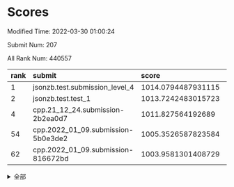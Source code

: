 # Scores

Modified Time: 2022-03-30 01:00:24

Submit Num: 207

All Rank Num: 440557

| rank |               submit               |       score        |       sigma        | pk_num |
| :--- | :--------------------------------- | :----------------- | :----------------- | :----- |
| 1    | jsonzb.test.submission_level_4     | 1014.0794487931115 | 0.8863560035408462 | 8518   |
| 2    | jsonzb.test.test_1                 | 1013.7242483015723 | 0.8143105207107274 | 8517   |
| 4    | cpp.21_12_24.submission-2b2ea0d7   | 1011.827564192689  | 0.769579438297649  | 8515   |
| 54   | cpp.2022_01_09.submission-5b0e3de2 | 1005.3526587823584 | 0.7335617385225685 | 8516   |
| 62   | cpp.2022_01_09.submission-816672bd | 1003.9581301408729 | 0.7052334621111832 | 8515   |


<details>
<summary>全部</summary>

| rank |                 submit                 |       score        |       sigma        | pk_num |
| :--- | :------------------------------------- | :----------------- | :----------------- | :----- |
| 1    | jsonzb.test.submission_level_4         | 1014.0794487931115 | 0.8863560035408462 | 8518   |
| 2    | jsonzb.test.test_1                     | 1013.7242483015723 | 0.8143105207107274 | 8517   |
| 3    | gobigger.level_3.submission_level_3_42 | 1012.2815206355594 | 0.7886050914590953 | 8513   |
| 4    | cpp.21_12_24.submission-2b2ea0d7       | 1011.827564192689  | 0.769579438297649  | 8515   |
| 5    | gobigger.level_3.submission_level_3_10 | 1011.6392323560013 | 0.7757019706154078 | 8513   |
| 6    | gobigger.level_3.submission_level_3_33 | 1011.23823023309   | 0.760103262290866  | 8514   |
| 7    | gobigger.level_3.submission_level_3_14 | 1011.19247000222   | 0.7878022800740125 | 8519   |
| 8    | gobigger.level_3.submission_level_3_26 | 1011.1870401612335 | 0.767599004108901  | 8511   |
| 9    | gobigger.level_3.submission_level_3_31 | 1011.1085880792501 | 0.7850871674264758 | 8512   |
| 10   | gobigger.level_3.submission_level_3_15 | 1010.9887684401461 | 0.7858543856564583 | 8515   |
| 11   | gobigger.level_3.submission_level_3_1  | 1010.9798753537135 | 0.7438764251725779 | 8512   |
| 12   | gobigger.level_3.submission_level_3_0  | 1010.8323784521377 | 0.76596467396372   | 8513   |
| 13   | gobigger.level_3.submission_level_3_16 | 1010.7959569327735 | 0.7559155097875366 | 8509   |
| 14   | gobigger.level_3.submission_level_3_22 | 1010.6900630827708 | 0.7880192874711155 | 8507   |
| 15   | gobigger.level_3.submission_level_3_2  | 1010.6861534902142 | 0.7719563279271243 | 8513   |
| 16   | gobigger.level_3.submission_level_3_34 | 1010.684976095007  | 0.7922747697162181 | 8515   |
| 17   | gobigger.level_3.submission_level_3_44 | 1010.4702673560623 | 0.7421287698678063 | 8514   |
| 18   | gobigger.level_3.submission_level_3_39 | 1010.4676584752747 | 0.7692545903590787 | 8510   |
| 19   | gobigger.level_3.submission_level_3_37 | 1010.4051999514311 | 0.737178197612785  | 8515   |
| 20   | gobigger.level_3.submission_level_3_46 | 1010.2522303505133 | 0.774710338636396  | 8516   |
| 21   | gobigger.level_3.submission_level_3_18 | 1010.2439611827435 | 0.7733242309482403 | 8513   |
| 22   | gobigger.level_3.submission_level_3_23 | 1010.2295722919299 | 0.7655488605905075 | 8510   |
| 23   | gobigger.level_3.submission_level_3_8  | 1010.2131223560964 | 0.7662985682627795 | 8518   |
| 24   | gobigger.level_3.submission_level_3_35 | 1010.1757025556059 | 0.7386917243998212 | 8516   |
| 25   | gobigger.level_3.submission_level_3_6  | 1010.1722403752204 | 0.7720593553868366 | 8516   |
| 26   | gobigger.level_3.submission_level_3_29 | 1010.1719416814177 | 0.7731023251336325 | 8514   |
| 27   | gobigger.level_3.submission_level_3_20 | 1010.109479750866  | 0.7562955072674032 | 8509   |
| 28   | gobigger.level_3.submission_level_3_13 | 1010.0055663917616 | 0.7930610736760683 | 8511   |
| 29   | gobigger.level_3.submission_level_3_48 | 1009.9165486482763 | 0.7623638937189663 | 8512   |
| 30   | gobigger.level_3.submission_level_3_28 | 1009.8764794605115 | 0.7462834877128278 | 8513   |
| 31   | gobigger.level_3.submission_level_3_47 | 1009.8623869516875 | 0.7720063463581577 | 8517   |
| 32   | gobigger.level_3.submission_level_3_3  | 1009.7719722035818 | 0.7697112891962766 | 8513   |
| 33   | gobigger.level_3.submission_level_3_27 | 1009.5603438257195 | 0.7589144769716919 | 8514   |
| 34   | gobigger.level_3.submission_level_3_19 | 1009.5495905710798 | 0.7912173355073138 | 8516   |
| 35   | gobigger.level_3.submission_level_3_40 | 1009.4327316354063 | 0.7431553985671406 | 8511   |
| 36   | gobigger.level_3.submission_level_3_21 | 1009.2761643190704 | 0.7484783298025134 | 8515   |
| 37   | gobigger.level_3.submission_level_3_11 | 1009.1490580587057 | 0.7364718099761749 | 8513   |
| 38   | gobigger.level_3.submission_level_3_49 | 1009.1020672228927 | 0.7445241824277775 | 8513   |
| 39   | gobigger.level_3.submission_level_3_17 | 1009.0779396224814 | 0.7583082725133552 | 8511   |
| 40   | gobigger.level_3.submission_level_3_45 | 1009.0541307333864 | 0.7420102096619974 | 8508   |
| 41   | gobigger.level_3.submission_level_3_43 | 1009.0392316206752 | 0.7597841233189065 | 8514   |
| 42   | gobigger.level_3.submission_level_3_24 | 1009.0336036714367 | 0.7238393438397728 | 8512   |
| 43   | gobigger.level_3.submission_level_3_4  | 1008.9106730298482 | 0.7388679719052712 | 8516   |
| 44   | gobigger.level_3.submission_level_3_25 | 1008.8470085283243 | 0.751086420357994  | 8514   |
| 45   | gobigger.level_3.submission_level_3_32 | 1008.7994922499671 | 0.7391523595415372 | 8510   |
| 46   | gobigger.level_3.submission_level_3_7  | 1008.6611276732145 | 0.7440037667306675 | 8513   |
| 47   | gobigger.level_3.submission_level_3_12 | 1008.6040575064656 | 0.7537422964959005 | 8515   |
| 48   | gobigger.level_3.submission_level_3_9  | 1008.5679042365495 | 0.7511226614212089 | 8512   |
| 49   | gobigger.level_3.submission_level_3_38 | 1008.5575560068435 | 0.7544267511640678 | 8513   |
| 50   | gobigger.level_3.submission_level_3_41 | 1008.5516634251381 | 0.7311717712308313 | 8515   |
| 51   | gobigger.level_3.submission_level_3_30 | 1008.3405407698202 | 0.7495665184114755 | 8513   |
| 52   | gobigger.level_3.submission_level_3_5  | 1008.3347440575427 | 0.7386515728779819 | 8511   |
| 53   | gobigger.level_3.submission_level_3_36 | 1007.8446489239697 | 0.7384103737981024 | 8510   |
| 54   | cpp.2022_01_09.submission-5b0e3de2     | 1005.3526587823584 | 0.7335617385225685 | 8516   |
| 55   | gobigger.level_1.submission_level_1_43 | 1004.6307052690017 | 0.717467262888781  | 8518   |
| 56   | gobigger.level_1.submission_level_1_42 | 1004.3293145777545 | 0.7211466943424545 | 8517   |
| 57   | gobigger.level_1.submission_level_1_14 | 1004.3154383379768 | 0.7031421282464747 | 8514   |
| 58   | gobigger.level_1.submission_level_1_41 | 1004.1632923055447 | 0.7133204165780687 | 8513   |
| 59   | gobigger.level_1.submission_level_1_37 | 1004.0557262730705 | 0.7083629842477351 | 8510   |
| 60   | gobigger.level_1.submission_level_1_17 | 1004.0187675103972 | 0.7145115581340068 | 8514   |
| 61   | gobigger.level_1.submission_level_1_13 | 1003.9652323949658 | 0.7289472697899627 | 8511   |
| 62   | cpp.2022_01_09.submission-816672bd     | 1003.9581301408729 | 0.7052334621111832 | 8515   |
| 63   | gobigger.level_1.submission_level_1_11 | 1003.8941627325426 | 0.7065574431091888 | 8506   |
| 64   | gobigger.level_1.submission_level_1_16 | 1003.8460245757086 | 0.714617507803024  | 8514   |
| 65   | gobigger.level_1.submission_level_1_48 | 1003.7842562984721 | 0.7142730677104698 | 8512   |
| 66   | gobigger.level_1.submission_level_1_38 | 1003.7807932115153 | 0.7207524485661314 | 8515   |
| 67   | gobigger.level_1.submission_level_1_26 | 1003.7387917088885 | 0.7046245236669475 | 8514   |
| 68   | gobigger.level_1.submission_level_1_2  | 1003.6345090907066 | 0.7059148744210086 | 8514   |
| 69   | gobigger.level_1.submission_level_1_32 | 1003.5847733211511 | 0.7161738569761733 | 8514   |
| 70   | gobigger.level_1.submission_level_1_8  | 1003.5704036931098 | 0.7153114832355445 | 8512   |
| 71   | gobigger.level_1.submission_level_1_6  | 1003.4961049942139 | 0.7144412888256314 | 8509   |
| 72   | gobigger.level_1.submission_level_1_33 | 1003.4906991465159 | 0.7125553998615142 | 8516   |
| 73   | gobigger.level_1.submission_level_1_49 | 1003.4766777856788 | 0.7161895881496437 | 8512   |
| 74   | gobigger.level_1.submission_level_1_31 | 1003.4380084115949 | 0.7005294891711503 | 8514   |
| 75   | gobigger.level_1.submission_level_1_5  | 1003.4151260210351 | 0.7103797757735121 | 8514   |
| 76   | gobigger.level_1.submission_level_1_46 | 1003.3627222564403 | 0.7079537368276082 | 8513   |
| 77   | gobigger.level_1.submission_level_1_35 | 1003.3378364534266 | 0.724363515494524  | 8516   |
| 78   | gobigger.level_1.submission_level_1_45 | 1003.3358612350498 | 0.7113620851499829 | 8517   |
| 79   | gobigger.level_1.submission_level_1_23 | 1003.2163556550793 | 0.7278044388968544 | 8515   |
| 80   | gobigger.level_1.submission_level_1_4  | 1003.2144369539141 | 0.71958269793982   | 8515   |
| 81   | gobigger.level_1.submission_level_1_10 | 1003.2013040100397 | 0.7116901302130753 | 8515   |
| 82   | gobigger.level_1.submission_level_1_36 | 1003.1943646799209 | 0.7187517711939988 | 8512   |
| 83   | gobigger.level_1.submission_level_1_27 | 1003.1902494591554 | 0.7247722540517635 | 8511   |
| 84   | gobigger.level_1.submission_level_1_20 | 1003.1845865791602 | 0.7146027126277129 | 8510   |
| 85   | gobigger.level_1.submission_level_1_12 | 1003.1307597872177 | 0.7189464470616906 | 8511   |
| 86   | gobigger.level_1.submission_level_1_34 | 1003.1249872120345 | 0.7039693729639636 | 8512   |
| 87   | gobigger.level_1.submission_level_1_18 | 1003.0833663184459 | 0.7123082676530329 | 8516   |
| 88   | gobigger.level_1.submission_level_1_0  | 1003.064460682134  | 0.717025539003909  | 8513   |
| 89   | gobigger.level_1.submission_level_1_28 | 1003.0400191844994 | 0.7117330842732361 | 8510   |
| 90   | gobigger.level_1.submission_level_1_21 | 1002.9446776126813 | 0.7118143918227328 | 8511   |
| 91   | gobigger.level_1.submission_level_1_15 | 1002.9025888237633 | 0.7116297918449045 | 8507   |
| 92   | gobigger.level_1.submission_level_1_1  | 1002.854265971519  | 0.730796691655926  | 8515   |
| 93   | gobigger.level_1.submission_level_1_24 | 1002.7727138468831 | 0.715902375684162  | 8513   |
| 94   | gobigger.level_1.submission_level_1_30 | 1002.7006237276026 | 0.7141010209329521 | 8508   |
| 95   | gobigger.level_1.submission_level_1_44 | 1002.52973897854   | 0.7114272413634707 | 8515   |
| 96   | gobigger.level_1.submission_level_1_39 | 1002.4538135061874 | 0.7160175990366422 | 8508   |
| 97   | gobigger.level_1.submission_level_1_25 | 1002.4257200374478 | 0.7067510602911063 | 8514   |
| 98   | gobigger.level_1.submission_level_1_7  | 1002.340137453695  | 0.7089092704174254 | 8514   |
| 99   | gobigger.level_1.submission_level_1_40 | 1002.3245555201831 | 0.7246688000746333 | 8514   |
| 100  | gobigger.level_1.submission_level_1_29 | 1001.995649496053  | 0.7170797433087492 | 8512   |
| 101  | gobigger.level_1.submission_level_1_47 | 1001.8106811129197 | 0.7088184441821448 | 8517   |
| 102  | gobigger.level_1.submission_level_1_9  | 1001.6354244735863 | 0.7103298155294319 | 8514   |
| 103  | gobigger.level_1.submission_level_1_22 | 1001.4126277432355 | 0.7056661423777205 | 8509   |
| 104  | gobigger.level_1.submission_level_1_19 | 1001.3375303357187 | 0.7053409358971111 | 8512   |
| 105  | gobigger.level_1.submission_level_1_3  | 1000.3582865358154 | 0.7140532481694437 | 8518   |
| 106  | gobigger.random.submission_random_39   | 998.323543388028   | 0.6980826722702587 | 8518   |
| 107  | gobigger.random.submission_random_6    | 997.6243221445592  | 0.7065301017104643 | 8510   |
| 108  | gobigger.random.submission_random_19   | 997.4810285546743  | 0.6952790908504392 | 8514   |
| 109  | gobigger.random.submission_random_36   | 997.1370041979144  | 0.708070090925107  | 8511   |
| 110  | gobigger.random.submission_random_29   | 997.095139857023   | 0.6976706344318366 | 8517   |
| 111  | gobigger.random.submission_random_27   | 997.0931500990247  | 0.713238589571425  | 8510   |
| 112  | gobigger.random.submission_random_42   | 997.0822104206425  | 0.7069798039013018 | 8513   |
| 113  | gobigger.random.submission_random_45   | 997.0141620283126  | 0.7051885972405474 | 8507   |
| 114  | gobigger.random.submission_random_37   | 996.9368139501339  | 0.6895424429713928 | 8517   |
| 115  | gobigger.random.submission_random_23   | 996.7731568596166  | 0.712279938900887  | 8510   |
| 116  | gobigger.random.submission_random_4    | 996.7218466134952  | 0.707209433358349  | 8510   |
| 117  | gobigger.random.submission_random_47   | 996.6886871107862  | 0.7143041257148074 | 8520   |
| 118  | gobigger.random.submission_random_49   | 996.6099924252998  | 0.7023062159791087 | 8510   |
| 119  | gobigger.random.submission_random_32   | 996.5383147631281  | 0.7194076863507324 | 8517   |
| 120  | gobigger.random.submission_random_26   | 996.475912152299   | 0.7043260460712483 | 8514   |
| 121  | gobigger.random.submission_random_41   | 996.4506310438624  | 0.7070076382163163 | 8515   |
| 122  | gobigger.random.submission_random_44   | 996.2989906257335  | 0.7079420976616239 | 8511   |
| 123  | gobigger.random.submission_random_1    | 996.2958698050771  | 0.7042503501424264 | 8514   |
| 124  | gobigger.random.submission_random_12   | 996.2422232431361  | 0.7035264650030117 | 8512   |
| 125  | gobigger.random.submission_random_18   | 996.2108235659327  | 0.701784450740577  | 8509   |
| 126  | gobigger.random.submission_random_15   | 996.1844087933022  | 0.7085671185952486 | 8514   |
| 127  | gobigger.random.submission_random_24   | 996.1819310712536  | 0.7153864883045249 | 8513   |
| 128  | gobigger.random.submission_random_20   | 996.1382162297032  | 0.6964454698596089 | 8514   |
| 129  | gobigger.random.submission_random_43   | 996.1024459812131  | 0.714209369088292  | 8515   |
| 130  | gobigger.random.submission_random_9    | 996.0486476770584  | 0.7133840552551203 | 8510   |
| 131  | gobigger.random.submission_random_35   | 996.0356701958053  | 0.7206139195749329 | 8509   |
| 132  | gobigger.random.submission_random_46   | 996.0016130692057  | 0.6858078287315528 | 8510   |
| 133  | gobigger.random.submission_random_30   | 995.9526725855363  | 0.7229946933087883 | 8511   |
| 134  | gobigger.random.submission_random_40   | 995.833890462844   | 0.7165757965462953 | 8513   |
| 135  | gobigger.random.submission_random_3    | 995.819567277501   | 0.7201375505795102 | 8516   |
| 136  | gobigger.random.submission_random_31   | 995.7732811302482  | 0.7113427525457352 | 8513   |
| 137  | gobigger.random.submission_random_2    | 995.7317293017254  | 0.7199213136100958 | 8515   |
| 138  | gobigger.random.submission_random_0    | 995.7227070495252  | 0.7167572928474475 | 8512   |
| 139  | gobigger.random.submission_random_33   | 995.6919586009046  | 0.7085657747699625 | 8516   |
| 140  | gobigger.random.submission_random_16   | 995.682890499658   | 0.713027985633151  | 8516   |
| 141  | gobigger.random.submission_random_38   | 995.6825983712853  | 0.720392502901079  | 8516   |
| 142  | gobigger.random.submission_random_8    | 995.6718835987282  | 0.7085884946433747 | 8514   |
| 143  | gobigger.random.submission_random_28   | 995.6511989634594  | 0.7155186824335882 | 8513   |
| 144  | gobigger.random.submission_random_34   | 995.6417648053973  | 0.7095914343613821 | 8507   |
| 145  | gobigger.random.submission_random_25   | 995.5964785774343  | 0.709036315367195  | 8509   |
| 146  | gobigger.random.submission_random_17   | 995.5288234739335  | 0.7150977356365006 | 8512   |
| 147  | gobigger.random.submission_random_21   | 995.4861977548626  | 0.7119243932611548 | 8516   |
| 148  | gobigger.random.submission_random_22   | 995.3159240964789  | 0.7212710619036325 | 8508   |
| 149  | gobigger.random.submission_random_13   | 995.2006046786953  | 0.7068270545275731 | 8513   |
| 150  | gobigger.random.submission_random_10   | 995.1088256305486  | 0.7262435196113165 | 8517   |
| 151  | gobigger.random.submission_random_7    | 994.95858104956    | 0.7131619960922863 | 8512   |
| 152  | gobigger.random.submission_random_11   | 994.9185465818824  | 0.7165274814201676 | 8513   |
| 153  | gobigger.random.submission_random_48   | 994.7898503573443  | 0.726873988183222  | 8515   |
| 154  | gobigger.random.submission_random_14   | 994.7558789803034  | 0.7238781863132531 | 8516   |
| 155  | gobigger.random.submission_random_5    | 994.7557009057981  | 0.7020871081313127 | 8513   |
| 156  | gobigger.level_2.submission_level_2_31 | 993.8720745564498  | 0.7231184118750424 | 8509   |
| 157  | gobigger.level_2.submission_level_2_15 | 993.8008262707356  | 0.7514554209947    | 8512   |
| 158  | gobigger.level_2.submission_level_2_10 | 993.7489294644498  | 0.7185700448221487 | 8517   |
| 159  | gobigger.level_2.submission_level_2_42 | 993.6453169969164  | 0.7350426095519931 | 8512   |
| 160  | gobigger.level_2.submission_level_2_26 | 993.6190729086451  | 0.7230558743254348 | 8517   |
| 161  | gobigger.level_2.submission_level_2_12 | 993.5383381763097  | 0.7413230310114138 | 8511   |
| 162  | gobigger.level_2.submission_level_2_43 | 993.534805780372   | 0.7383309673263883 | 8516   |
| 163  | gobigger.level_2.submission_level_2_23 | 993.4375712473417  | 0.7261385286700113 | 8515   |
| 164  | gobigger.level_2.submission_level_2_40 | 993.2873892641801  | 0.7436908231803053 | 8511   |
| 165  | gobigger.level_2.submission_level_2_21 | 993.269297412516   | 0.7318194513500227 | 8516   |
| 166  | gobigger.level_2.submission_level_2_49 | 993.2450835811762  | 0.7222481508846122 | 8516   |
| 167  | gobigger.level_2.submission_level_2_22 | 993.1882578004775  | 0.7533597576854185 | 8509   |
| 168  | gobigger.level_2.submission_level_2_1  | 993.1397978494025  | 0.7416669295352176 | 8514   |
| 169  | gobigger.level_2.submission_level_2_39 | 993.0080959588643  | 0.7301482972546184 | 8512   |
| 170  | gobigger.level_2.submission_level_2_16 | 992.9394559190712  | 0.7444009471434417 | 8509   |
| 171  | gobigger.level_2.submission_level_2_34 | 992.8946862002684  | 0.7484112519281836 | 8510   |
| 172  | gobigger.level_2.submission_level_2_48 | 992.8396301305564  | 0.7495296035360622 | 8512   |
| 173  | gobigger.level_2.submission_level_2_41 | 992.7727320737637  | 0.7265458367633346 | 8513   |
| 174  | gobigger.level_2.submission_level_2_19 | 992.6358017616715  | 0.7758519530873401 | 8513   |
| 175  | gobigger.level_2.submission_level_2_7  | 992.6208174467704  | 0.7380815513915217 | 8514   |
| 176  | gobigger.level_2.submission_level_2_30 | 992.5702435877025  | 0.7427688519156254 | 8511   |
| 177  | gobigger.level_2.submission_level_2_5  | 992.5190747828292  | 0.7349994818599653 | 8511   |
| 178  | gobigger.level_2.submission_level_2_35 | 992.4871661335678  | 0.7362634865463938 | 8509   |
| 179  | gobigger.level_2.submission_level_2_6  | 992.4587094870925  | 0.7264643867363558 | 8515   |
| 180  | gobigger.level_2.submission_level_2_9  | 992.3312333459     | 0.7449590089248422 | 8512   |
| 181  | gobigger.level_2.submission_level_2_8  | 992.3136861054646  | 0.7421501873181375 | 8514   |
| 182  | gobigger.level_2.submission_level_2_0  | 992.2739215916861  | 0.7351817066901888 | 8512   |
| 183  | gobigger.level_2.submission_level_2_4  | 992.2633123220504  | 0.7386244005599008 | 8514   |
| 184  | gobigger.level_2.submission_level_2_32 | 992.1543259344476  | 0.7330513120641926 | 8518   |
| 185  | gobigger.level_2.submission_level_2_46 | 992.0923413965319  | 0.7468491262586802 | 8512   |
| 186  | gobigger.level_2.submission_level_2_20 | 992.0718340461274  | 0.7451211301078643 | 8513   |
| 187  | gobigger.level_2.submission_level_2_2  | 991.9452726788359  | 0.7361174592689755 | 8515   |
| 188  | gobigger.level_2.submission_level_2_44 | 991.8784228387113  | 0.7299525231374566 | 8514   |
| 189  | gobigger.level_2.submission_level_2_3  | 991.8727118110841  | 0.7388162666717152 | 8512   |
| 190  | gobigger.level_2.submission_level_2_13 | 991.7301717553296  | 0.7740589148131634 | 8513   |
| 191  | gobigger.level_2.submission_level_2_24 | 991.7225050859673  | 0.7587659746647795 | 8513   |
| 192  | gobigger.level_2.submission_level_2_27 | 991.657778475382   | 0.7436265997582306 | 8517   |
| 193  | gobigger.level_2.submission_level_2_14 | 991.6553677196983  | 0.7465842368415041 | 8513   |
| 194  | gobigger.level_2.submission_level_2_38 | 991.6340366564314  | 0.75165111917493   | 8514   |
| 195  | gobigger.level_2.submission_level_2_45 | 991.4513933904548  | 0.7458752278172066 | 8515   |
| 196  | gobigger.level_2.submission_level_2_17 | 991.4381670134866  | 0.77172184026955   | 8514   |
| 197  | gobigger.level_2.submission_level_2_25 | 991.3682530149904  | 0.7584898548477761 | 8517   |
| 198  | gobigger.level_2.submission_level_2_28 | 991.3452930298278  | 0.7587821089158723 | 8516   |
| 199  | gobigger.level_2.submission_level_2_29 | 991.2201818675359  | 0.7646268419238602 | 8510   |
| 200  | gobigger.level_2.submission_level_2_33 | 991.0379166768006  | 0.7548634557008618 | 8512   |
| 201  | gobigger.level_2.submission_level_2_37 | 991.0291930297329  | 0.7684461273464955 | 8515   |
| 202  | gobigger.level_2.submission_level_2_11 | 991.0210401404184  | 0.7421595216083025 | 8512   |
| 203  | gobigger.level_2.submission_level_2_36 | 990.9731147489275  | 0.7426340475034628 | 8516   |
| 204  | gobigger.level_2.submission_level_2_47 | 990.9538233555309  | 0.7552931560860797 | 8516   |
| 205  | gobigger.level_2.submission_level_2_18 | 990.7116038038657  | 0.7619436818295395 | 8514   |
| 206  | gobigger.none.submission_none_0        | 977.5565906072057  | 1.2801971386628657 | 8515   |
| 207  | gobigger.none.submission_none_1        | 975.780019479699   | 1.460993637051496  | 8516   |

</details>